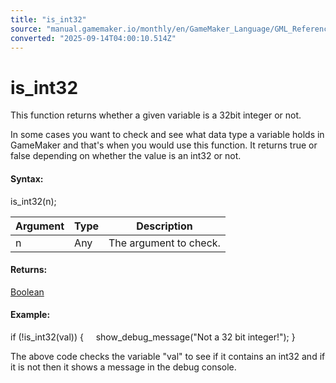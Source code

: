 ```yaml
---
title: "is_int32"
source: "manual.gamemaker.io/monthly/en/GameMaker_Language/GML_Reference/Variable_Functions/is_int32.htm"
converted: "2025-09-14T04:00:10.514Z"
---
```


# is\_int32

This function returns whether a given variable is a 32bit integer or not.

In some cases you want to check and see what data type a variable holds in GameMaker and that's when you would use this function. It returns true or false depending on whether the value is an int32 or not.

#### Syntax:

is\_int32(n);

| Argument | Type | Description |
| --- | --- | --- |
| n | Any | The argument to check. |

#### Returns:

[Boolean](../../GML_Overview/Data_Types.md)

#### **Example:**

if (!is\_int32(val))
{
    show\_debug\_message("Not a 32 bit integer!");
}

The above code checks the variable "val" to see if it contains an int32 and if it is not then it shows a message in the debug console.
